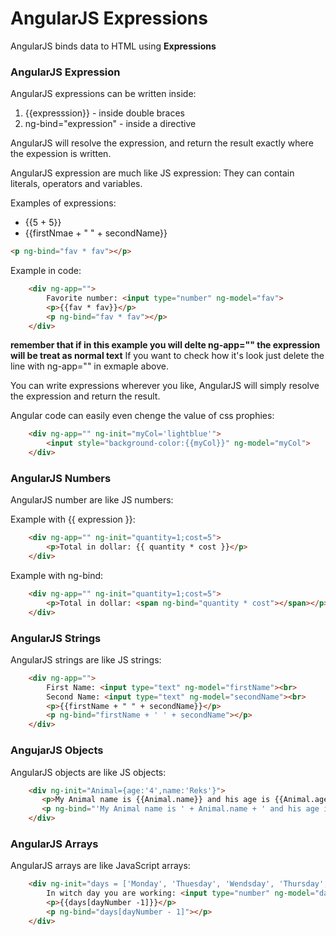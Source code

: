 # AngularJS Expressions
AngularJS binds data to HTML using **Expressions**

### AngularJS Expression
AngularJS expressions can be written inside:
1. {{expresssion}} - inside double braces
2. ng-bind="expression" - inside a directive

AngularJS will resolve the expression, and return the result exactly where the expession is written.

AngularJS expression are much like JS expression: They can contain literals, operators and variables.

Examples of expressions:
* {{5 + 5}}
* {{firstNmae + " " + secondName}}
```HTML
<p ng-bind="fav * fav"></p>
```

Example in code:
```HTML
    <div ng-app="">
        Favorite number: <input type="number" ng-model="fav">
        <p>{{fav * fav}}</p>
        <p ng-bind="fav * fav"></p>
    </div> 
```

**remember that if in this example you will delte ng-app="" the expression will be treat as normal text**
If you want to check how it's look just delete the line with ng-app="" in exmaple above.

You can write expressions wherever you like, AngularJS will simply resolve the expression and return the result.

Angular code can easily even chenge the value of css prophies:
```HTML
    <div ng-app="" ng-init="myCol='lightblue'">
        <input style="background-color:{{myCol}}" ng-model="myCol">
    </div>
```
### AngularJS Numbers
AngularJS number are like JS numbers:

Example with {{ expression }}:
```HTML
    <div ng-app="" ng-init="quantity=1;cost=5">
        <p>Total in dollar: {{ quantity * cost }}</p>
    </div>
```

Example with ng-bind:
```HTML
    <div ng-app="" ng-init="quantity=1;cost=5">
        <p>Total in dollar: <span ng-bind="quantity * cost"></span></p>
    </div>
```
### AngularJS Strings
AngularJS strings are like JS strings:

```HTML
    <div ng-app="">
        First Name: <input type="text" ng-model="firstName"><br>
        Second Name: <input type="text" ng-model="secondName"><br>
        <p>{{firstName + " " + secondName}}</p>
        <p ng-bind="firstName + ' ' + secondName"></p>
    </div>
```

### AngujarJS Objects
AngularJS objects are like JS objects:

```HTML
    <div ng-init="Animal={age:'4',name:'Reks'}">
       <p>My Animal name is {{Animal.name}} and his age is {{Animal.age}}</p>
       <p ng-bind="'My Animal name is ' + Animal.name + ' and his age is ' + Animal.age"></p>
    </div>
```

### AngularJS Arrays
AngularJS arrays are like JavaScript arrays:

```HTML
    <div ng-init="days = ['Monday', 'Thuesday', 'Wendsday', 'Thursday', 'Friday', 'Saturday', 'Sunday']">
        In witch day you are working: <input type="number" ng-model="dayNumber"><br>
        <p>{{days[dayNumber -1]}}</p>
        <p ng-bind="days[dayNumber - 1]"></p>
    </div>
```
